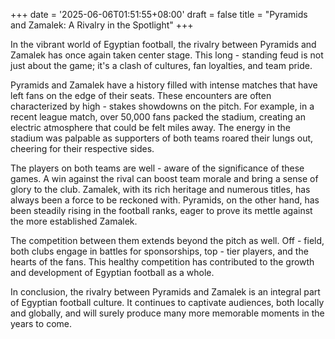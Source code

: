+++
date = '2025-06-06T01:51:55+08:00'
draft = false
title = "Pyramids and Zamalek: A Rivalry in the Spotlight"
+++

In the vibrant world of Egyptian football, the rivalry between Pyramids and Zamalek has once again taken center stage. This long - standing feud is not just about the game; it's a clash of cultures, fan loyalties, and team pride.

Pyramids and Zamalek have a history filled with intense matches that have left fans on the edge of their seats. These encounters are often characterized by high - stakes showdowns on the pitch. For example, in a recent league match, over 50,000 fans packed the stadium, creating an electric atmosphere that could be felt miles away. The energy in the stadium was palpable as supporters of both teams roared their lungs out, cheering for their respective sides.

The players on both teams are well - aware of the significance of these games. A win against the rival can boost team morale and bring a sense of glory to the club. Zamalek, with its rich heritage and numerous titles, has always been a force to be reckoned with. Pyramids, on the other hand, has been steadily rising in the football ranks, eager to prove its mettle against the more established Zamalek.

The competition between them extends beyond the pitch as well. Off - field, both clubs engage in battles for sponsorships, top - tier players, and the hearts of the fans. This healthy competition has contributed to the growth and development of Egyptian football as a whole.

In conclusion, the rivalry between Pyramids and Zamalek is an integral part of Egyptian football culture. It continues to captivate audiences, both locally and globally, and will surely produce many more memorable moments in the years to come.